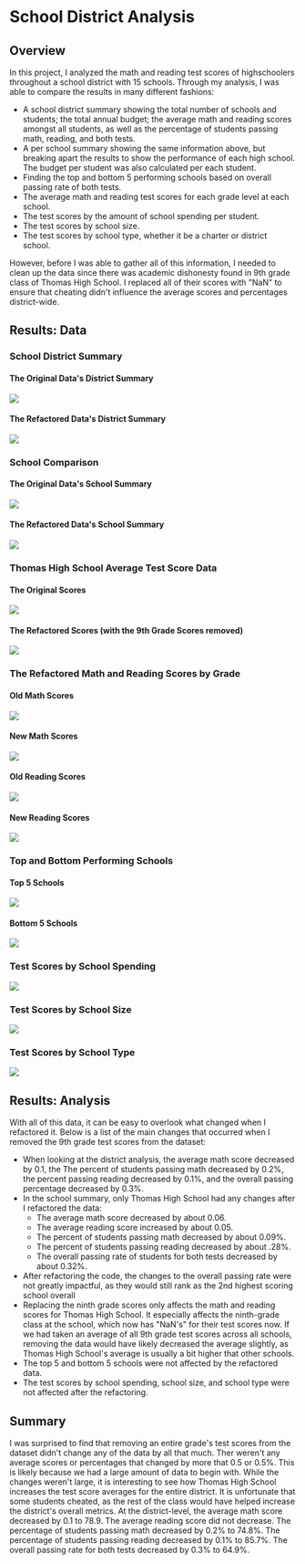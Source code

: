 # School District Analysis

## Overview
In this project, I analyzed the math and reading test scores of highschoolers throughout a school district with 15 schools. Through my analysis, I was able to compare the results in many different fashions:

- A school district summary showing the total number of schools and students; the total annual budget; the average math and reading scores amongst all students, as well as the percentage of students passing math, reading, and both tests.
- A per school summary showing the same information above, but breaking apart the results to show the performance of each high school. The budget per student was also calculated per each student.
- Finding the top and bottom 5 performing schools based on overall passing rate of both tests.
- The average math and reading test scores for each grade level at each school.
- The test scores by the amount of school spending per student.
- The test scores by school size.
- The test scores by school type, whether it be a charter or district school.

However, before I was able to gather all of this information, I needed to clean up the data since there was academic dishonesty found in 9th grade class of Thomas High School. I replaced all of their scores with "NaN" to ensure that cheating didn't influence the average scores and percentages district-wide.

## Results: Data
### School District Summary
#### The Original Data's District Summary
![](Resources/Old%20District%20Analysis.PNG)
#### The Refactored Data's District Summary
![](Resources/New%20District%20Analysis.PNG)

### School Comparison
#### The Original Data's School Summary
![](Resources/Old%20School%20Summary.PNG)
#### The Refactored Data's School Summary
![](Resources/New%20School%20Summary.PNG)

### Thomas High School Average Test Score Data
#### The Original Scores
![](Resources/Old%20Thomas%20High%20School.PNG)
#### The Refactored Scores (with the 9th Grade Scores removed)
![](Resources/New%20Thomas%20High%20School.PNG)

### The Refactored Math and Reading Scores by Grade
#### Old Math Scores
![](Resources/Old%20Math%20Scores%20by%20Grade.PNG)
#### New Math Scores
![](Resources/New%20Math%20Scores%20by%20Grade.PNG)
#### Old Reading Scores
![](Resources/Old%20Reading%20Scores%20by%20Grade.PNG)
#### New Reading Scores
![](Resources/New%20Reading%20Scores%20by%20Grade.PNG)

### Top and Bottom Performing Schools
#### Top 5 Schools
![](Resources/Top%205%20Schools.PNG)
#### Bottom 5 Schools
![](Resources/Bottom%205%20Schools.PNG)

### Test Scores by School Spending
![](Resources/New%20Spending%20per%20Student.PNG)

### Test Scores by School Size
![](Resources/New%20School%20Size.PNG)

### Test Scores by School Type
![](Resources/New%20School%20Type.PNG)

## Results: Analysis
With all of this data, it can be easy to overlook what changed when I refactored it. Below is a list of the main changes that occurred when I removed the 9th grade test scores from the dataset:
- When looking at the district analysis, the average math score decreased by 0.1, the The percent of students passing math decreased by 0.2%, the percent passing reading decreased by 0.1%, and the overall passing percentage decreased by 0.3%.
- In the school summary, only Thomas High School had any changes after I refactored the data:
  - The average math score decreased by about 0.06.
  - The average reading score increased by about 0.05.
  - The percent of students passing math decreased by about 0.09%.
  - The percent of students passing reading decreased by about .28%.
  - The overall passing rate of students for both tests decreased by about 0.32%.
- After refactoring the code, the changes to the overall passing rate were not greatly impactful, as they would still rank as the 2nd highest scoring school overall
- Replacing the ninth grade scores only affects the math and reading scores for Thomas High School. It especially affects the ninth-grade class at the school, which now has "NaN's" for their test scores now. If we had taken an average of all 9th grade test scores across all schools, removing the data would have likely decreased the average slightly, as Thomas High School's average is usually  a bit higher that other schools.
- The top 5 and bottom 5 schools were not affected by the refactored data.
- The test scores by school spending, school size, and school type were not affected after the refactoring.

## Summary
I was surprised to find that removing an entire grade's test scores from the dataset didn't change any of the data by all that much. Ther weren't any average scores or percentages that changed by more that 0.5 or 0.5%. This is likely because we had a large amount of data to begin with. While the changes weren't large, it is interesting to see how Thomas High School increases the test score averages for the entire district. It is unfortunate that some students cheated, as the rest of the class would have helped increase the district's overall metrics. 
At the district-level, the average math score decreased by 0.1 to 78.9. The average reading score did not decrease. The percentage of students passing math decreased by 0.2% to 74.8%. The percentage of students passing reading decreased by 0.1% to 85.7%. The overall passing rate for both tests decreased by 0.3% to 64.9%.
